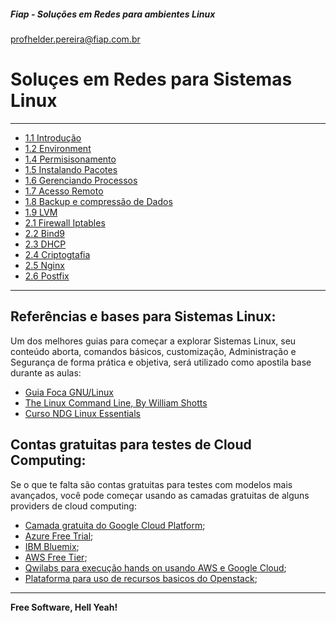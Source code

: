 ##### Fiap - Soluções em Redes para ambientes Linux
profhelder.pereira@fiap.com.br

# Soluçes em Redes para Sistemas Linux
---

- [1.1 Introdução](https://github.com/helcorin/fiapLinux/tree/master/content/Intro)
- [1.2 Environment](https://github.com/helcorin/fiapLinux/tree/master/content/Environment)
- [1.4 Permisisonamento](https://github.com/helcorin/fiapLinux/tree/master/content/Permisisonamento)
- [1.5 Instalando Pacotes](https://github.com/helcorin/fiapLinux/tree/master/content/Instalando%20Pacotes)
- [1.6 Gerenciando Processos](https://github.com/helcorin/fiapLinux/tree/master/content/Gerenciando%20Processos)
- [1.7 Acesso Remoto](https://github.com/helcorin/fiapLinux/tree/master/content/SSH)
- [1.8 Backup e compressão de Dados](https://github.com/helcorin/fiapLinux/tree/master/content/Backup)
- [1.9 LVM](https://github.com/helcorin/fiapLinux/tree/master/content/LVM)
- [2.1 Firewall Iptables](https://github.com/helcorin/fiapLinux/tree/master/content/Iptables)
- [2.2 Bind9](https://github.com/helcorin/fiapLinux/tree/master/content/Bind9)
- [2.3 DHCP](https://github.com/helcorin/fiapLinux/tree/master/content/DHCP)
- [2.4 Criptogtafia](https://github.com/helcorin/fiapLinux/tree/master/content/Criptografia)
- [2.5 Nginx](https://github.com/helcorin/fiapLinux/tree/master/content/Nginx)
- [2.6 Postfix](https://github.com/helcorin/fiapLinux/tree/master/content/Postfix)

---

## Referências e bases para Sistemas Linux:

Um dos melhores guias para começar a explorar Sistemas Linux, seu conteúdo aborta, comandos básicos, customização, Administração e Segurança de forma prática e objetiva, será utilizado como apostila base durante as aulas:

- [Guia Foca GNU/Linux](http://www.guiafoca.org/)
- [The Linux Command Line, By William Shotts](http://linuxcommand.org/tlcl.php)
- [Curso NDG Linux Essentials](https://www.netacad.com/pt/courses/ndg-linux-essentials/)


## Contas gratuitas para testes de Cloud Computing:

Se o que te falta são contas gratuitas para testes com modelos mais avançados, você pode começar usando as camadas gratuitas de alguns providers de cloud computing:

 - [Camada gratuita do Google Cloud Platform](https://cloud.google.com/free/?hl=pt-br);
 - [Azure Free Trial](https://azure.microsoft.com/en-us/offers/ms-azr-0044p/);
 - [IBM Bluemix](https://ibm.onthehub.com/);
 - [AWS Free Tier](https://aws.amazon.com/free/);
 - [Qwilabs para execução hands on usando AWS e Google Cloud](https://qwiklabs.com/?locale=pt_BR);
 - [Plataforma para uso de recursos basicos do Openstack](http://trystack.org/);

----

**Free Software, Hell Yeah!**
